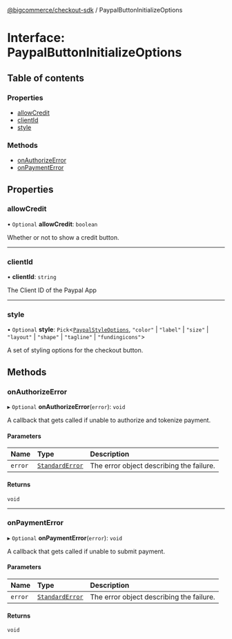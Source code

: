 [@bigcommerce/checkout-sdk](../README.md) / PaypalButtonInitializeOptions

# Interface: PaypalButtonInitializeOptions

## Table of contents

### Properties

- [allowCredit](PaypalButtonInitializeOptions.md#allowcredit)
- [clientId](PaypalButtonInitializeOptions.md#clientid)
- [style](PaypalButtonInitializeOptions.md#style)

### Methods

- [onAuthorizeError](PaypalButtonInitializeOptions.md#onauthorizeerror)
- [onPaymentError](PaypalButtonInitializeOptions.md#onpaymenterror)

## Properties

### allowCredit

• `Optional` **allowCredit**: `boolean`

Whether or not to show a credit button.

___

### clientId

• **clientId**: `string`

The Client ID of the Paypal App

___

### style

• `Optional` **style**: `Pick`<[`PaypalStyleOptions`](PaypalStyleOptions.md), ``"color"`` \| ``"label"`` \| ``"size"`` \| ``"layout"`` \| ``"shape"`` \| ``"tagline"`` \| ``"fundingicons"``\>

A set of styling options for the checkout button.

## Methods

### onAuthorizeError

▸ `Optional` **onAuthorizeError**(`error`): `void`

A callback that gets called if unable to authorize and tokenize payment.

#### Parameters

| Name | Type | Description |
| :------ | :------ | :------ |
| `error` | [`StandardError`](../classes/StandardError.md) | The error object describing the failure. |

#### Returns

`void`

___

### onPaymentError

▸ `Optional` **onPaymentError**(`error`): `void`

A callback that gets called if unable to submit payment.

#### Parameters

| Name | Type | Description |
| :------ | :------ | :------ |
| `error` | [`StandardError`](../classes/StandardError.md) | The error object describing the failure. |

#### Returns

`void`
